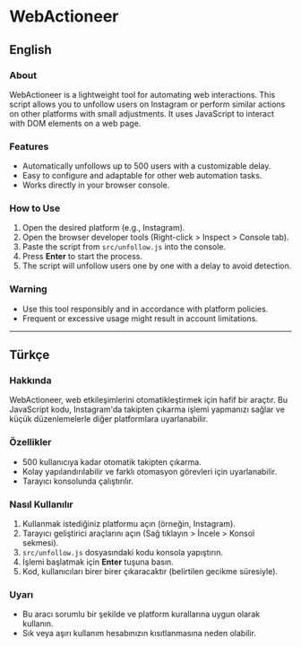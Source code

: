 # WebActioneer

## English

### About
WebActioneer is a lightweight tool for automating web interactions. This script allows you to unfollow users on Instagram or perform similar actions on other platforms with small adjustments. It uses JavaScript to interact with DOM elements on a web page.

### Features
- Automatically unfollows up to 500 users with a customizable delay.
- Easy to configure and adaptable for other web automation tasks.
- Works directly in your browser console.

### How to Use
1. Open the desired platform (e.g., Instagram).
2. Open the browser developer tools (Right-click > Inspect > Console tab).
3. Paste the script from `src/unfollow.js` into the console.
4. Press **Enter** to start the process.
5. The script will unfollow users one by one with a delay to avoid detection.

### Warning
- Use this tool responsibly and in accordance with platform policies.
- Frequent or excessive usage might result in account limitations.

---

## Türkçe

### Hakkında
WebActioneer, web etkileşimlerini otomatikleştirmek için hafif bir araçtır. Bu JavaScript kodu, Instagram'da takipten çıkarma işlemi yapmanızı sağlar ve küçük düzenlemelerle diğer platformlara uyarlanabilir.

### Özellikler
- 500 kullanıcıya kadar otomatik takipten çıkarma.
- Kolay yapılandırılabilir ve farklı otomasyon görevleri için uyarlanabilir.
- Tarayıcı konsolunda çalıştırılır.

### Nasıl Kullanılır
1. Kullanmak istediğiniz platformu açın (örneğin, Instagram).
2. Tarayıcı geliştirici araçlarını açın (Sağ tıklayın > İncele > Konsol sekmesi).
3. `src/unfollow.js` dosyasındaki kodu konsola yapıştırın.
4. İşlemi başlatmak için **Enter** tuşuna basın.
5. Kod, kullanıcıları birer birer çıkaracaktır (belirtilen gecikme süresiyle).

### Uyarı
- Bu aracı sorumlu bir şekilde ve platform kurallarına uygun olarak kullanın.
- Sık veya aşırı kullanım hesabınızın kısıtlanmasına neden olabilir.
